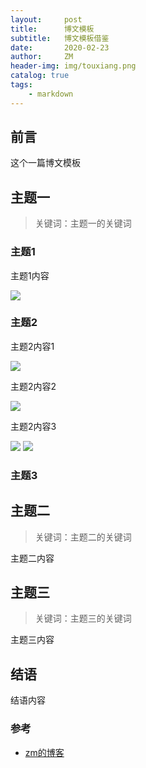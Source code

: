```yaml
---
layout:     post
title:      博文模板
subtitle:   博文模板借鉴
date:       2020-02-23
author:     ZM
header-img: img/touxiang.png
catalog: true
tags:
    - markdown
---
```


## 前言

这个一篇博文模板

## 主题一

>关键词：主题一的关键词

### 主题1

主题1内容

![](https://pic4.zhimg.com/v2-10dc81122d1930585a7a6b580e70922e_1200x500.jpg)

### 主题2

主题2内容1

![](https://pic4.zhimg.com/v2-bba54eab8a1b53b490440a8ada0f1901_1200x500.jpg)

主题2内容2

![](https://w.wallhaven.cc/full/96/wallhaven-96yzg8.png)

主题2内容3

![](https://w.wallhaven.cc/full/j5/wallhaven-j5l8gw.jpg)
![](https://w.wallhaven.cc/full/ne/wallhaven-nemqqo.jpg)

### 主题3


## 主题二

> 关键词：主题二的关键词

主题二内容

## 主题三

> 关键词：主题三的关键词

主题三内容

## 结语

结语内容

### 参考

- [zm的博客](http://Jason81jm.github.io)
 

